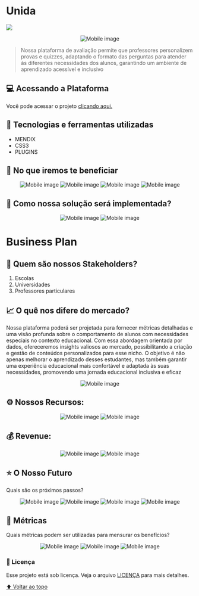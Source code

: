 # Unida



![](img/discoveryreadme.png)
<p align="center">
  <img src="https://github.com/CaioKenedy/Caio-Discovery/blob/main/img/mobilediscoveryf.png" alt="Mobile image"/>
</p>

> Nossa plataforma de avaliação permite que professores personalizem provas e quizzes, adaptando o formato das perguntas para atender às diferentes necessidades dos alunos, garantindo um ambiente de aprendizado acessível e inclusivo



## 💻 Acessando a Plataforma
Você pode acessar o projeto [clicando aqui.](www.google.com)





## 🔧 Tecnologias e ferramentas utilizadas
- MENDIX
- CSS3
- PLUGINS




## 🔖 No que iremos te beneficiar

<p align="center">
  <img src="https://github.com/CaioKenedy/ReadmeUnida/blob/main/img/Group1.png" alt="Mobile image"/>
  <img src="https://github.com/CaioKenedy/ReadmeUnida/blob/main/img/Group2.png" alt="Mobile image"/>
  <img src="https://github.com/CaioKenedy/ReadmeUnida/blob/main/img/Group3.png" alt="Mobile image"/>
  <img src="https://github.com/CaioKenedy/ReadmeUnida/blob/main/img/Group4.png" alt="Mobile image"/>


</p>



## 🚀 Como nossa solução será implementada?

<p align="center">
  <img src="https://github.com/CaioKenedy/ReadmeUnida/blob/main/img/stick1.png" alt="Mobile image"/>
  <img src="https://github.com/CaioKenedy/ReadmeUnida/blob/main/img/stick2.png" alt="Mobile image"/>
  
</p>



# Business Plan



## 💼 Quem são nossos Stakeholders?

1. Escolas
2. Universidades
3. Professores particulares



## 📈 O quê nos difere do mercado?

Nossa plataforma poderá ser projetada para fornecer métricas detalhadas e uma visão profunda sobre o comportamento de alunos com necessidades especiais no contexto educacional. Com essa abordagem orientada por dados, ofereceremos insights valiosos ao mercado, possibilitando a criação e gestão de conteúdos personalizados para esse nicho. O objetivo é não apenas melhorar o aprendizado desses estudantes, mas também garantir uma experiência educacional mais confortável e adaptada às suas necessidades, promovendo uma jornada educacional inclusiva e eficaz

<p align="center">
  <img src="https://github.com/CaioKenedy/ReadmeUnida/blob/main/img/grafico.png" alt="Mobile image"/>  
</p>


## ⚙️ Nossos Recursos:

<p align="center">
  <img src="https://github.com/CaioKenedy/ReadmeUnida/blob/main/img/stick3.png" alt="Mobile image"/>
  <img src="https://github.com/CaioKenedy/ReadmeUnida/blob/main/img/stick4.png" alt="Mobile image"/>

</p>



## 💰 Revenue:

<p align="center">
  <img src="https://github.com/CaioKenedy/ReadmeUnida/blob/main/img/stick5.png" alt="Mobile image"/>
  <img src="https://github.com/CaioKenedy/ReadmeUnida/blob/main/img/stick6.png" alt="Mobile image"/>

</p>




## ⭐ O Nosso Futuro
Quais são os próximos passos?
<p align="center">
  <img src="https://github.com/CaioKenedy/ReadmeUnida/blob/main/img/stick7.png" alt="Mobile image"/>
  <img src="https://github.com/CaioKenedy/ReadmeUnida/blob/main/img/stick8.png" alt="Mobile image"/>
  <img src="https://github.com/CaioKenedy/ReadmeUnida/blob/main/img/stick9.png" alt="Mobile image"/>
  <img src="https://github.com/CaioKenedy/ReadmeUnida/blob/main/img/stick10.png" alt="Mobile image"/>


</p>




## 🎯 Métricas 
Quais métricas podem ser utilizadas para mensurar os benefícios?
<p align="center">
  <img src="https://github.com/CaioKenedy/ReadmeUnida/blob/main/img/stick11.png" alt="Mobile image"/>
  <img src="https://github.com/CaioKenedy/ReadmeUnida/blob/main/img/stick12.png" alt="Mobile image"/>
  <img src="https://github.com/CaioKenedy/ReadmeUnida/blob/main/img/stick13.png" alt="Mobile image"/>
 
</p>
















### 📝 Licença

Esse projeto está sob licença. Veja o arquivo [LICENÇA](LICENSE.md) para mais detalhes.

[⬆ Voltar ao topo](#Unida)<br>
